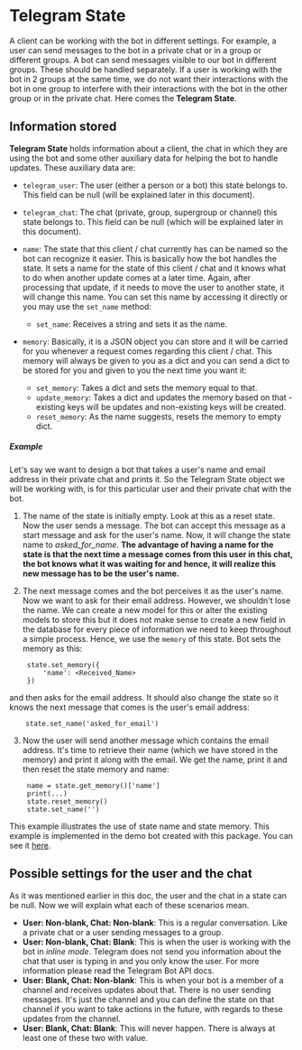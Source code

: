 # Telegram State
A client can be working with the bot in different settings. For example, a user can send messages to the bot in a private chat or in a group
 or different groups. A bot can send messages visible to our bot in different groups. These should be handled separately. If a user is working
 with the bot in 2 groups at the same time, we do not want their interactions with the bot in one group to interfere with their interactions
 with the bot in the other group or in the private chat. Here comes the **Telegram State**.

## Information stored
**Telegram State** holds information about a client, the chat in which they are using the bot and some other auxiliary data
for helping the bot to handle updates. These auxiliary data are:

* `telegram_user`: The user (either a person or a bot) this state belongs to. This field can be null (will be explained later in this document).
* `telegram_chat`: The chat (private, group, supergroup or channel) this state belongs to. This field can be null (which will be explained later in this document).
* `name`: The state that this client / chat currently has can be named so the bot can recognize it easier. This is basically how the bot
handles the state. It sets a name for the state of this client / chat and it knows what to do when another update comes at a later time. Again,
after processing that update, if it needs to move the user to another state, it will change this name. You can set this name by accessing it directly
or you may use the `set_name` method:
    * `set_name`: Receives a string and sets it as the name.

* `memory`: Basically, it is a JSON object you can store and it will be carried for you whenever a request comes regarding this client / chat.
This memory will always be given to you as a dict and you can send a dict to be stored for you and given to you the next time you want it:
    * `set_memory`: Takes a dict and sets the memory equal to that.
    * `update_memory`: Takes a dict and updates the memory based on that - existing keys will be updates and non-existing keys will be created.
    * `reset_memory`: As the name suggests, resets the memory to empty dict.
    
    
##### Example
Let's say we want to design a bot that takes a user's name and email address in their private chat and prints it. So the Telegram State object
we will be working with, is for this particular user and their private chat with the bot.

1. The name of the state is initially empty. Look at this as a reset state. Now the user sends a message. The bot can accept this
message as a start message and ask for the user's name. Now, it will change the state name to <i>asked_for_name</i>. **The advantage of
having a name for the state is that the next time a message comes from this user in this chat, the bot knows what it was waiting for and hence,
it will realize this new message has to be the user's name.**

2. The next message comes and the bot perceives it as the user's name. Now we want to ask for their email address. However, we shouldn't lose the name.
We can create a new model for this or alter the existing models to store this but it does not make sense to create a new field in the database for
every piece of information we need to keep throughout a simple process. Hence, we use the `memory` of this state. Bot sets the memory as this:

        state.set_memory({
            'name': <Received_Name>
        })
and then asks for the email address. It should also change the state so it knows the next message that comes is the user's email address:

        state.set_name('asked_for_email')

3. Now the user will send another message which contains the email address. It's time to retrieve their name (which we have stored in the memory)
and print it along with the email. We get the name, print it and then reset the state memory and name:

        name = state.get_memory()['name']
        print(...)
        state.reset_memory()
        state.set_name('')
        
This example illustrates the use of state name and state memory. This example is implemented in the demo bot created with this package. You can see it [here](https://github.com/ARKhoshghalb/django-tgbot_demo).


## Possible settings for the user and the chat
As it was mentioned earlier in this doc, the user and the chat in a state can be null. Now we will explain what each of these scenarios mean.

* <b>User: Non-blank, Chat: Non-blank</b>: This is a regular conversation. Like a private chat or a user sending messages to a group.
* <b>User: Non-blank, Chat: Blank</b>: This is when the user is working with the bot in <i>inline mode</i>. Telegram does not send you
information about the chat that user is typing in and you only know the user. For more information please read the Telegram Bot API docs.
* <b>User: Blank, Chat: Non-blank</b>: This is when your bot is a member of a channel and receives updates about that. There is no user sending messages.
It's just the channel and you can define the state on that channel if you want to take actions in the future, with regards to these updates from the channel.
* <b>User: Blank, Chat: Blank</b>: This will never happen. There is always at least one of these two with value.   

    
    
